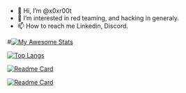 - 👋 Hi, I’m @x0xr00t
- 👀 I’m interested in red teaming, and hacking in generaly.
- 📫 How to reach me Linkedin, Discord.

#[![My Awesome Stats](https://awesome-github-stats.azurewebsites.net/user-stats/x0xr00t?cardType=level&theme=onedark)](https://git.io/awesome-stats-card)

<!---
x0xr00t/x0xr00t is a ✨ special ✨ repository because its `README.md` (this file) appears on your GitHub profile.
You can click the Preview link to take a look at your changes.
--->
[![Top Langs](https://github-readme-stats.vercel.app/api/top-langs/?username=x0xr00t&hide_progress=true&title_color=#A02323&theme=dark)](https://github.com/anuraghazra/github-readme-stats)

[![Readme Card](https://github-readme-stats.vercel.app/api/pin/?username=x0xr00t&repo=Automated-MUlti-UAC-Bypass)](https://github.com/anuraghazra/github-readme-stats)

[![Readme Card](https://github-readme-stats.vercel.app/api/pin/?username=x0xr00t&repo=sl0ppy-oppg)](https://github.com/anuraghazra/github-readme-stats)
